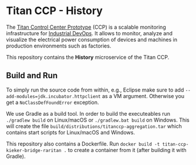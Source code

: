 # Titan CCP - History

The [Titan Control Center Prototype](http://eprints.uni-kiel.de/43910) (CCP) is a
scalable monitoring infrastructure for [Industrial DevOps](https://industrial-devops.org/).
It allows to monitor, analyze and visualize the electrical power consumption of
devices and machines in production environments such as factories.

This repository contains the **History** microservice of the Titan CCP.

## Build and Run

To simply run the source code from within, e.g., Eclipse make sure to add
`--add-modules=jdk.incubator.httpclient` as a VM argument. Otherwise you get a
`NoClassDefFoundError` exception.

We use Gradle as a build tool. In order to build the executeables run 
`./gradlew build` on Linux/macOS or `./gradlew.bat build` on Windows. This will
create the file `build/distributions/titanccp-aggregation.tar` which contains
start scripts for Linux/macOS and Windows.

This repository also contains a Dockerfile. Run
`docker build -t titan-ccp-kieker-bridge-raritan .` to create a container from it (after
building it with Gradle).